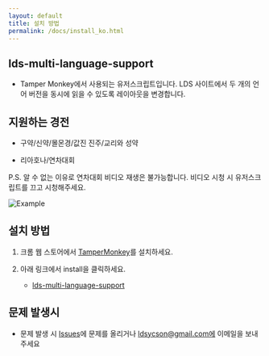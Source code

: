 ```yaml
---
layout: default
title: 설치 방법
permalink: /docs/install_ko.html
---
```

## lds-multi-language-support

- Tamper Monkey에서 사용되는 유저스크립트입니다. LDS 사이트에서 두 개의 언어 버전을 동시에 읽을 수 있도록 레이아웃을 변경합니다.

## 지원하는 경전

- 구약/신약/몰몬경/값진 진주/교리와 성약

- 리아호나/연차대회

P.S. 알 수 없는 이유로 연차대회 비디오 재생은 불가능합니다. 비디오 시청 시 유저스크립트를 끄고 시청해주세요.

![Example](https://yucheol-son-byui.github.io/lds-multi-language-support/docs/screenshot.png)

## 설치 방법

1. 크롬 웹 스토어에서 [TamperMonkey](https://chromewebstore.google.com/detail/tampermonkey/dhdgffkkebhmkfjojejmpbldmpobfkfo)를 설치하세요.

2. 아래 링크에서 install을 클릭하세요.
   - [lds-multi-language-support](https://yucheol-son-byui.github.io/lds-multi-language-support/src/lds-multi-language-support.user.js)

## 문제 발생시

- 문제 발생 시 [Issues](https://github.com/Yucheol-Son-BYUI/lds-multi-language-support/issues)에 문제를 올리거나 ldsycson@gmail.com에 이메일을 보내주세요